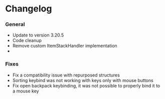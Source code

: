 # Changelog

### General
- Update to version 3.20.5
- Code cleanup
- Remove custom ItemStackHandler implementation
- 
### Fixes
- Fix a compatibility issue with repurposed structures
- Sorting keybind was not working with keys only with mouse buttons
- Fix open backpack keybinding, it was not possible to properly bind it to a mouse key